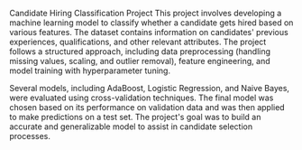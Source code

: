 Candidate Hiring Classification Project
This project involves developing a machine learning model to classify whether a candidate gets hired based on various features. The dataset contains information on candidates' previous experiences, qualifications, and other relevant attributes. The project follows a structured approach, including data preprocessing (handling missing values, scaling, and outlier removal), feature engineering, and model training with hyperparameter tuning.

Several models, including AdaBoost, Logistic Regression, and Naive Bayes, were evaluated using cross-validation techniques. The final model was chosen based on its performance on validation data and was then applied to make predictions on a test set. The project's goal was to build an accurate and generalizable model to assist in candidate selection processes.
